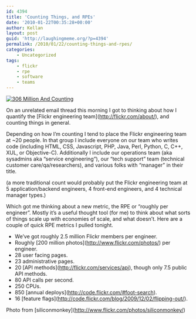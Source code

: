```yaml
---
id: 4394
title: 'Counting Things, and RPEs'
date: '2010-01-22T00:35:28+00:00'
author: Kellan
layout: post
guid: 'http://laughingmeme.org/?p=4394'
permalink: /2010/01/22/counting-things-and-rpes/
categories:
    - Uncategorized
tags:
    - flickr
    - rpe
    - software
    - teams
---
```


[![306 Million And Counting](http://farm4.static.flickr.com/3606/3371542499_420680b533.jpg)](http://www.flickr.com/photos/siliconmonkey/3371542499/ "306 Million And Counting by siliconmonkey, on Flickr")

On an unrelated email thread this morning I got to thinking about how I quantify the \[Flickr engineering team\](http://flickr.com/about/), and counting things in general.

Depending on how I’m counting I tend to place the Flickr engineering team at ~20 people. In that group I include everyone on our team who writes code (including HTML, CSS, Javascript, PHP, Java, Perl, Python, C, C++, XUL, or Objective-C). Additionally I include our operations team (aka sysadmins aka “service engineering”), our “tech support” team (technical customer care/qa/researchers), and various folks with “manager” in their title.

(a more traditional count would probably put the Flickr engineering team at 5 application/backend engineers, 4 front-end engineers, and 4 technical manager types.)

Which got me thinking about a new metric, the RPE or “roughly per engineer”. Mostly it’s a useful thought tool (for me) to think about what sorts of things scale up with economies of scale, and what doesn’t. Here are a couple of quick RPE metrics I pulled tonight.

- We’ve got roughly 2.5 million Flickr members per engineer.
- Roughly \[200 million photos\](http://www.flickr.com/photos/) per engineer.
- 28 user facing pages.
- 23 administrative pages.
- 20 \[API methods\](http://flickr.com/services/api), though only 7.5 public API methods.
- 80 API calls per second.
- 250 CPUs.
- 850 \[annual deploys\](http://code.flickr.com/#foot-search).
- 16 \[feature flags\](http://code.flickr.com/blog/2009/12/02/flipping-out/).

Photo from \[siliconmonkey\](http://www.flickr.com/photos/siliconmonkey/)